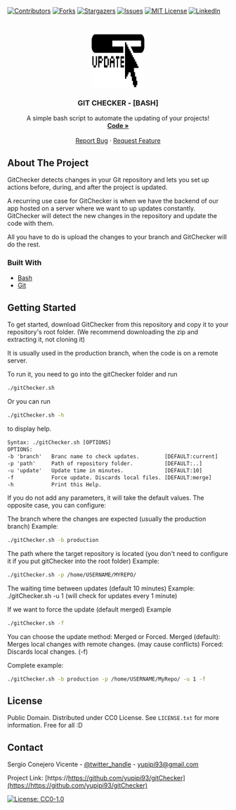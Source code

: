 
[![Contributors][contributors-shield]][contributors-url]
[![Forks][forks-shield]][forks-url]
[![Stargazers][stars-shield]][stars-url]
[![Issues][issues-shield]][issues-url]
[![MIT License][license-shield]][license-url]
[![LinkedIn][linkedin-shield]][linkedin-url]




<!-- PROJECT LOGO -->
<br />
<p align="center">
  <a href="https://github.com/yupipi93/gitChecker">
    <img src="images/logo.png" alt="Logo" width="120" height="120">
  </a>

  <h3 align="center">GIT CHECKER - [BASH]</h3>

  <p align="center">
    A simple bash script to automate the updating of your projects!
    <br />
    <a href="https://github.com/yupipi93/gitChecker"><strong>Code »</strong></a>
    <br />
    <br />
    <a href="https://github.com/yupipi93/gitChecker/issues">Report Bug</a>
    ·
    <a href="https://github.com/yupipi93/gitChecker/issues">Request Feature</a>
  </p>
</p>


<!-- ABOUT THE PROJECT -->
## About The Project

GitChecker detects changes in your Git repository and lets you set up actions before, during, and after the project is updated.

A recurring use case for GitChecker is when we have the backend of our app hosted on a server where we want to up updates constantly.
GitChecker will detect the new changes in the repository and update the code with them.

All you have to do is upload the changes to your branch and GitChecker will do the rest.


### Built With

* [Bash](https://en.wikipedia.org/wiki/Bash_(Unix_shell))
* [Git](https://git-scm.com/)


<!-- GETTING STARTED -->
## Getting Started

To get started, download GitChecker from this repository and copy it to your repository's root folder.
(We recommend downloading the zip and extracting it, not cloning it)


It is usually used in the production branch, when the code is on a remote server.

To run it, you need to go into the gitChecker folder and run 
```sh
./gitChecker.sh
```

Or you can run 
```sh
./gitChecker.sh -h 
```
to display help.

```
Syntax: ./gitChecker.sh [OPTIONS]
OPTIONS:
-b 'branch'   Branc name to check updates.        [DEFAULT:current]
-p 'path'     Path of repository folder.          [DEFAULT:..]
-u 'update'   Update time in minutes.             [DEFAULT:10]
-f            Force update. Discards local files. [DEFAULT:merge]
-h            Print this Help.
```

If you do not add any parameters, it will take the default values.
The opposite case, you can configure:

The branch where the changes are expected (usually the production branch)
Example: 
```sh
./gitChecker.sh -b production
```

The path where the target repository is located (you don't need to configure it if you put gitChecker into the root folder)
Example: 
```sh
./gitChecker.sh -p /home/USERNAME/MYREPO/
```

The waiting time between updates (default 10 minutes)
Example: ./gitChecker.sh -u 1 (will check for updates every 1 minute)

If we want to force the update (default merged)
Example 
```sh
./gitChecker.sh -f
```
You can choose the update method: Merged or Forced.
Merged (default): Merges local changes with remote changes. (may cause conflicts)
Forced: Discards local changes. (-f)

Complete example: 
```sh
./gitChecker.sh -b production -p /home/USERNAME/MyRepo/ -u 1 -f
```


<!-- LICENSE -->
## License

Public Domain.
Distributed under CC0 License. See `LICENSE.txt` for more information.
Free for all :D


<!-- CONTACT -->
## Contact

Sergio Conejero Vicente - [@twitter_handle](https://twitter.com/Yupipi93) - yupipi93@gmail.com

Project Link: [https://https://github.com/yupipi93/gitChecker](https://https://github.com/yupipi93/gitChecker)




<!-- Footer -->

[![License: CC0-1.0](https://licensebuttons.net/l/zero/1.0/80x15.png)](http://creativecommons.org/publicdomain/zero/1.0/)

<!-- MARKDOWN LINKS & IMAGES -->
<!-- https://www.markdownguide.org/basic-syntax/#reference-style-links -->
[contributors-shield]: https://img.shields.io/github/contributors/yupipi93/gitChecker.svg?style=flat-square
[contributors-url]: https://github.com/yupipi93/gitChecker/graphs/contributors
[forks-shield]: https://img.shields.io/github/forks/yupipi93/gitChecker.svg?style=flat-square
[forks-url]: https://github.com/yupipi93/gitChecker/network/members
[stars-shield]: https://img.shields.io/github/stars/yupipi93/gitChecker.svg?style=flat-square
[stars-url]: https://github.com/yupipi93/gitChecker/stargazers
[issues-shield]: https://img.shields.io/github/issues/yupipi93/gitChecker.svg?style=flat-square
[issues-url]: https://github.com/yupipi93/gitChecker/issues
[license-shield]: https://img.shields.io/badge/License-CC0%201.0-lightgrey.svg?style=flat-square
[license-url]: https://github.com/yupipi93/gitChecker/blob/master/LICENSE.txt
[linkedin-shield]: https://img.shields.io/badge/-LinkedIn-black.svg?style=flat-square&logo=linkedin&colorB=555
[linkedin-url]: https://linkedin.com/in/sergio-conejero-vicente-61226aa5/
[product-screenshot]: images/screenshot.png

